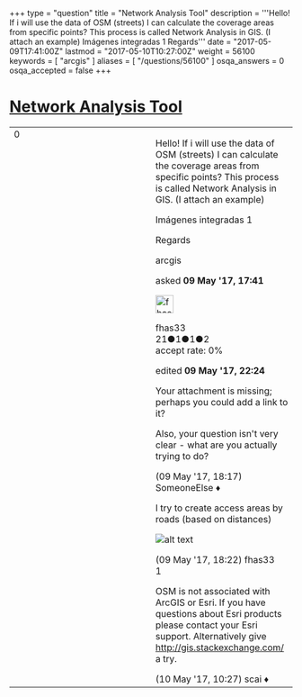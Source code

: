 +++
type = "question"
title = "Network Analysis Tool"
description = '''Hello! If i will use the data of OSM (streets) I can calculate the coverage areas from specific points? This process is called Network Analysis in GIS. (I attach an example) Imágenes integradas 1 Regards'''
date = "2017-05-09T17:41:00Z"
lastmod = "2017-05-10T10:27:00Z"
weight = 56100
keywords = [ "arcgis" ]
aliases = [ "/questions/56100" ]
osqa_answers = 0
osqa_accepted = false
+++

<div class="headNormal">

# [Network Analysis Tool](/questions/56100/network-analysis-tool)

</div>

<div id="main-body">

<div id="askform">

<table id="question-table" style="width:100%;">
<colgroup>
<col style="width: 50%" />
<col style="width: 50%" />
</colgroup>
<tbody>
<tr>
<td style="width: 30px; vertical-align: top"><div class="vote-buttons">
<span id="post-56100-upvote" class="ajax-command post-vote up" rel="nofollow" title="I like this post (click again to cancel)"> </span>
<div id="post-56100-score" class="post-score" title="current number of votes">
0
</div>
<span id="post-56100-downvote" class="ajax-command post-vote down" rel="nofollow" title="I dont like this post (click again to cancel)"> </span> <span id="favorite-mark" class="ajax-command favorite-mark" rel="nofollow" title="mark/unmark this question as favorite (click again to cancel)"> </span>
<div id="favorite-count" class="favorite-count">
&#10;</div>
</div></td>
<td><div id="item-right">
<div class="question-body">
<p>Hello! If i will use the data of OSM (streets) I can calculate the coverage areas from specific points? This process is called Network Analysis in GIS. (I attach an example)</p>
<p>Imágenes integradas 1</p>
<p>Regards</p>
</div>
<div id="question-tags" class="tags-container tags">
<span class="post-tag tag-link-arcgis" rel="tag" title="see questions tagged &#39;arcgis&#39;">arcgis</span>
</div>
<div id="question-controls" class="post-controls">
&#10;</div>
<div class="post-update-info-container">
<div class="post-update-info post-update-info-user">
<p>asked <strong>09 May '17, 17:41</strong></p>
<img src="https://secure.gravatar.com/avatar/cab7fb014710005414e9d1b8253f3f55?s=32&amp;d=identicon&amp;r=g" class="gravatar" width="32" height="32" alt="fhas33&#39;s gravatar image" />
<p><span>fhas33</span><br />
<span class="score" title="21 reputation points">21</span><span title="1 badges"><span class="badge1">●</span><span class="badgecount">1</span></span><span title="1 badges"><span class="silver">●</span><span class="badgecount">1</span></span><span title="2 badges"><span class="bronze">●</span><span class="badgecount">2</span></span><br />
<span class="accept_rate" title="Rate of the user&#39;s accepted answers">accept rate:</span> <span title="fhas33 has no accepted answers">0%</span></p>
</div>
<div class="post-update-info post-update-info-edited">
<p><span> edited <strong>09 May '17, 22:24</strong> </span></p>
</div>
</div>
<div id="comments-container-56100" class="comments-container">
<span id="56101"></span>
<div id="comment-56101" class="comment">
<div id="post-56101-score" class="comment-score">
&#10;</div>
<div class="comment-text">
<p>Your attachment is missing; perhaps you could add a link to it?</p>
<p>Also, your question isn't very clear - what are you actually trying to do?</p>
</div>
<div id="comment-56101-info" class="comment-info">
<span class="comment-age">(09 May '17, 18:17)</span> <span class="comment-user userinfo">SomeoneElse ♦</span>
</div>
</div>
<span id="56102"></span>
<div id="comment-56102" class="comment">
<div id="post-56102-score" class="comment-score">
&#10;</div>
<div class="comment-text">
<p>I try to create access areas by roads (based on distances)</p>
<p><img src="https://help.openstreetmap.org/upfiles/p8p3-lg.jpg" alt="alt text" /></p>
</div>
<div id="comment-56102-info" class="comment-info">
<span class="comment-age">(09 May '17, 18:22)</span> <span class="comment-user userinfo">fhas33</span>
</div>
</div>
<span id="56112"></span>
<div id="comment-56112" class="comment">
<div id="post-56112-score" class="comment-score">
1
</div>
<div class="comment-text">
<p>OSM is not associated with ArcGIS or Esri. If you have questions about Esri products please contact your Esri support. Alternatively give <a href="http://gis.stackexchange.com/">http://gis.stackexchange.com/</a> a try.</p>
</div>
<div id="comment-56112-info" class="comment-info">
<span class="comment-age">(10 May '17, 10:27)</span> <span class="comment-user userinfo">scai ♦</span>
</div>
</div>
</div>
<div id="comment-tools-56100" class="comment-tools">
&#10;</div>
<div class="clear">
&#10;</div>
<div id="comment-56100-form-container" class="comment-form-container">
&#10;</div>
<div class="clear">
&#10;</div>
</div></td>
</tr>
</tbody>
</table>

</div>

</div>

